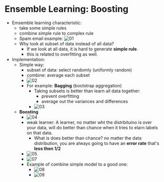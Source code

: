 # Ensemble Learning: Boosting
- Emsemble learning characteristic:
    - take some simple rules
    - combine simple rule to complex rule
    - Spam email example:
    ![01](https://raw.githubusercontent.com/suereey/ML7641_Fall2021_StudyNotes/main/Screenshot/SL5/01_ENSEMBLE.PNG)
    - Why look at subset of data instead of all data?
        - If we look at all data, it is hard to generate **simple rule**.
        - this is related to overfitting as well.
- Implementation:
    - Simple way:
        - subset of data: select randomly (uniformly random)
        - combine: average each subset
        -  ![02](https://raw.githubusercontent.com/suereey/ML7641_Fall2021_StudyNotes/main/Screenshot/SL5/02_example.PNG)
        - For example: **Bagging**  (bootstrap aggregation)
            - Taking subsets is better than learn all data together:
                - prevent overfitting
                - average out the variances and differences
            - ![03](https://raw.githubusercontent.com/suereey/ML7641_Fall2021_StudyNotes/main/Screenshot/SL5/03_example_housedata.PNG)
    - **Boosting**
        - ![04](https://raw.githubusercontent.com/suereey/ML7641_Fall2021_StudyNotes/main/Screenshot/SL5/04_bagging.PNG)
        - weak learner: A learner, no matter wht the distrbituino is over your data, will do better than chance when it tries to elarn labels on that data.  
            - What is does better than chance? no matter the data distribution, you are always going to have an **error rate** that's **less then 1/2**
        - ![05](https://raw.githubusercontent.com/suereey/ML7641_Fall2021_StudyNotes/main/Screenshot/SL5/05.PNG)
        - ![07]()
        - Example of combine simple model to a good one:
            - ![08]()
            - ![09]()
       

